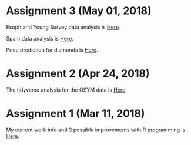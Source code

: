 # Assignment 3 (May 01, 2018)

Esoph and Young Survey data analysis is [Here](Esoph_Young.html).

Spam data analysis is [Here](Spam.html). 

Price prediction for diamonds is [Here](diamonds.html). 

# Assignment 2 (Apr 24, 2018) 

The tidyverse analysis for the OSYM data is [Here](Assignment_23.html).

# Assignment 1 (Mar 11, 2018) 

My current work info and 3 possible improvements with R programming is [Here](Assignment_1.html).
